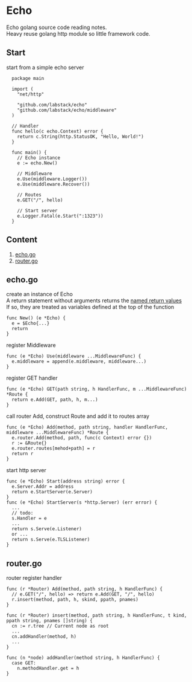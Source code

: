 # Echo
Echo golang source code reading notes.  
Heavy reuse golang http module so little framework code.  

## Start
start from a simple echo server
```golang
  package main

  import (
    "net/http"

    "github.com/labstack/echo"
    "github.com/labstack/echo/middleware"
  )

  // Handler
  func hello(c echo.Context) error {
    return c.String(http.StatusOK, "Hello, World!")
  }

  func main() {
    // Echo instance
    e := echo.New()

    // Middleware
    e.Use(middleware.Logger())
    e.Use(middleware.Recover())

    // Routes
    e.GET("/", hello)

    // Start server
    e.Logger.Fatal(e.Start(":1323"))
  }
```

## Content
1. [echo.go](#echogo)
1. [router.go](#routergo)


## echo.go
create an instance of Echo  
A return statement without arguments returns the [named return values](https://tour.golang.org/basics/7)  
If so, they are treated as variables defined at the top of the function  
```golang
func New() (e *Echo) {
  e = $Echo{...}
  return
}
```
register Middleware
```golang
func (e *Echo) Use(middleware ...MiddlewareFunc) {
  e.middleware = append(e.middleware, middleware...)
}
```
register GET handler
```golang
func (e *Echo) GET(path string, h HandlerFunc, m ...MiddlewareFunc) *Route {
  return e.Add(GET, path, h, m...)
}
```
call router Add, construct Route and add it to routes array
```golang
func (e *Echo) Add(method, path string, handler HandlerFunc, middleware ...MiddlewareFunc) *Route {
  e.router.Add(method, path, func(c Context) error {})
  r := &Route{}
  e.router.routes[mehod+path] = r
  return r
}
```
start http server
```golang
func (e *Echo) Start(address string) error {
  e.Server.Addr = address
  return e.StartServer(e.Server)
}
func (e *Echo) StartServer(s *http.Server) (err error) {
  ...
  // todo: 
  s.Handler = e
  ...
  return s.Serve(e.Listener)
  or ...
  return s.Serve(e.TLSListener)
}
```

## router.go
router register handler
```golang
func (r *Router) Add(method, path string, h HandlerFunc) {
  // e.GET("/", hello) => return e.Add(GET, "/", hello)
  r.insert(method, path, h, skind, ppath, pnames)
}

func (r *Router) insert(method, path string, h HandlerFunc, t kind, ppath string, pnames []string) {
  cn := r.tree // Current node as root
  ...
  cn.addHandler(method, h)
  ...
}

func (n *node) addHandler(method string, h HandlerFunc) {
  case GET:
    n.methodHandler.get = h
}
```